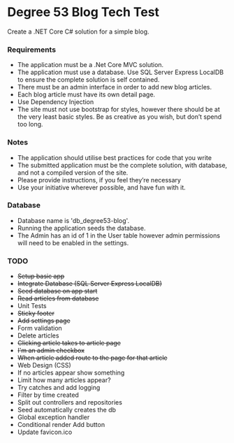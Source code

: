 # Degree 53 Blog Tech Test

Create a .NET Core C# solution for a simple blog.

### Requirements

* The application must be a .Net Core MVC solution.
* The application must use a database. Use SQL Server Express LocalDB to ensure the complete solution is self contained.
* There must be an admin interface in order to add new blog articles.
* Each blog article must have its own detail page.
* Use Dependency Injection
* The site must not use bootstrap for styles, however there should be at the very least basic styles. Be as creative as you wish, but don’t spend too long.

### Notes

* The application should utilise best practices for code that you write
* The submitted application must be the complete solution, with database, and not a compiled version of the site.
* Please provide instructions, if you feel they’re necessary
* Use your initiative wherever possible, and have fun with it.

### Database

* Database name is 'db_degree53-blog'.
* Running the application seeds the database.
* The Admin has an id of 1 in the User table however admin permissions will need to be enabled in the settings.

### TODO

* ~~Setup basic app~~
* ~~Integrate Database (SQL Server Express LocalDB)~~
* ~~Seed database on app start~~
* ~~Read articles from database~~
* Unit Tests
* ~~Sticky footer~~                               
* ~~Add settings page~~                                 
* Form validation                                   
* Delete articles                                 
* ~~Clicking article takes to article page~~         
* ~~I'm an admin checkbox~~                             
* ~~When article added route to the page for that article~~
* Web Design (CSS)                                     
* If no articles appear show something               
* Limit how many articles appear?                    
* Try catches and add logging                       
* Filter by time created                            
* Split out controllers and repositories            
* Seed automatically creates the db                  
* Global exception handler                          
* Conditional render Add button                    
* Update favicon.ico                                 
